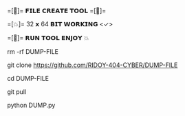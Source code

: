 =[💜]= 𝗙𝗜𝗟𝗘 𝗖𝗥𝗘𝗔𝗧𝗘 𝗧𝗢𝗢𝗟 =[💜]=

=[💥]= 32 𝘅 64 𝗕𝗜𝗧 𝗪𝗢𝗥𝗞𝗜𝗡𝗚 <✓>

=[📍]= 𝗥𝗨𝗡 𝗧𝗢𝗢𝗟 𝗘𝗡𝗝𝗢𝗬 💥

rm -rf DUMP-FILE

git clone https://github.com/RIDOY-404-CYBER/DUMP-FILE

cd DUMP-FILE

git pull

python DUMP.py
